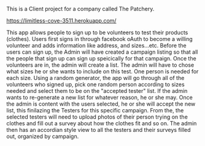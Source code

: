 This is a Client project for a company called The Patchery.

https://limitless-cove-3511.herokuapp.com/

This app allows people to sign up to be volunteers to test their products (clothes). Users first signs in through 
facebook oAuth to become a willing volunteer and adds information like address, and sizes...etc. Before the users
can sign up, the Admin will have created a campaign listing so that all the people that sign up can sign up 
speicically for that campaign. Once the volunteers are in, the admin will create a list. The admin will have to chose
what sizes he or she wants to include on this test. One person is needed for each size. Using a random generator,
the app will go through all of the volunteers who signed up, pick one random person according to sizes needed and 
select them to be on the "accepted tester" list. If the admin wants to re-generate a new list for whatever reason, 
he or she may. Once the admin is content with the users selected, he or she will accept the new list, this finilazing
the Testers for this specific campaign. From the, the selected testers will need to upload photos of their person 
trying on the clothes and fill out a survey about how the clothes fit and so on. The admin then has an accordian 
style view to all the testers and their surveys filled out, organized by campaign. 
